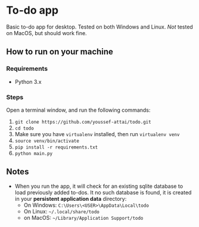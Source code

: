 # To-do app

Basic to-do app for desktop. Tested on both Windows and Linux. *Not* tested on MacOS, but should work fine.

## How to run on your machine

### Requirements
- Python 3.x

### Steps
Open a terminal window, and run the following commands:
1. `git clone https://github.com/youssef-attai/todo.git`
2. `cd todo`
3. Make sure you have `virtualenv` installed, then run `virtualenv venv`
4. `source venv/bin/activate`
5. `pip install -r requirements.txt`
6. `python main.py`

## Notes
- When you run the app, it will check for an existing sqlite database to load previously added to-dos. It no such database is found, it is created in your **persistent application data** directory:
  - On Windows: `C:\Users\<USER>\AppData\Local\todo`
  - On Linux:   `~/.local/share/todo`
  - on MacOS:   `~/Library/Application Support/todo`
